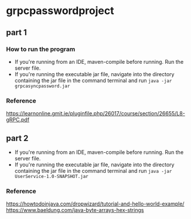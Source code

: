 # grpcpasswordproject
## part 1
### How to run the program
* If you're running from an IDE, maven-compile before running. Run the server file.
* If you're running the executable jar file, navigate into the directory containing the jar file in the command terminal and run ```java -jar grpcasyncpassword.jar```
### Reference
https://learnonline.gmit.ie/pluginfile.php/26017/course/section/26655/L8-gRPC.pdf

## part 2
* If you're running from an IDE, maven-compile before running. Run the server file.
* If you're running the executable jar file, navigate into the directory containing the jar file in the command terminal and run ```java -jar UserService-1.0-SNAPSHOT.jar```
### Reference
https://howtodoinjava.com/dropwizard/tutorial-and-hello-world-example/
https://www.baeldung.com/java-byte-arrays-hex-strings
